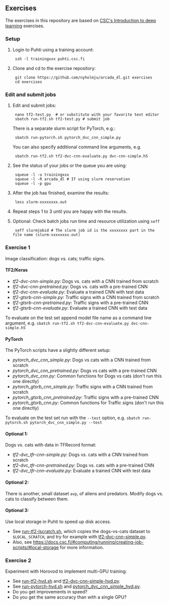 ## Exercises

The exercises in this repository are based on [CSC's Introduction to deep learning](https://github.com/csc-training/intro-to-dl/tree/master/day2) exercises.

### Setup

1. Login to Puhti using a training account:

        ssh -l trainingxxx puhti.csc.fi
        
2. Clone and cd to the exercise repository:

        git clone https://github.com/nyholmju/arcada_dl.git exercises
        cd exercises

### Edit and submit jobs

1. Edit and submit jobs:

        nano tf2-test.py  # or substitute with your favorite text editor
        sbatch run-tf2.sh tf2-test.py # submit job 

   There is a separate slurm script for PyTorch, e.g.:
   
        sbatch run-pytorch.sh pytorch_dvc_cnn_simple.py

   You can also specify additional command line arguments, e.g.

        sbatch run-tf2.sh tf2-dvc-cnn-evaluate.py dvc-cnn-simple.h5

2. See the status of your jobs or the queue you are using:

        squeue -l -u trainingxxx
        squeue -l -R arcada_dl # If using slurm reservation
        squeue -l -p gpu

3. After the job has finished, examine the results:

        less slurm-xxxxxxxx.out

4. Repeat steps 1 to 3  until you are happy with the results.

5. Optional: Check batch jobs run time and resource utilization using `seff`

        seff slurmjobid # The slurm job id is the xxxxxxxx part in the file name (slurm-xxxxxxxx.out)


### Exercise 1

Image classification: dogs vs. cats; traffic signs.

#### TF2/Keras

* *tf2-dvc-cnn-simple.py*: Dogs vs. cats with a CNN trained from scratch
* *tf2-dvc-cnn-pretrained.py*: Dogs vs. cats with a pre-trained CNN
* *tf2-dvc-cnn-evaluate.py*: Evaluate a trained CNN with test data
* *tf2-gtsrb-cnn-simple.py*: Traffic signs with a CNN trained from scratch
* *tf2-gtsrb-cnn-pretrained.py*: Traffic signs with a pre-trained CNN
* *tf2-gtsrb-cnn-evaluate.py*: Evaluate a trained CNN with test data

To evaluate on the test set append model file name as a command line argument, e.g. `sbatch run-tf2.sh tf2-dvc-cnn-evaluate.py dvc-cnn-simple.h5` 

#### PyTorch

The PyTorch scripts have a slightly different setup:

* *pytorch_dvc_cnn_simple.py*: Dogs vs cats with a CNN trained from scratch
* *pytorch_dvc_cnn_pretrained.py*: Dogs vs cats with a pre-trained CNN
* *pytorch_dvc_cnn.py*: Common functions for Dogs vs cats (don't run this one directly)
* *pytorch_gtsrb_cnn_simple.py*: Traffic signs with a CNN trained from scratch
* *pytorch_gtsrb_cnn_pretrained.py*: Traffic signs with a pre-trained CNN
* *pytorch_gtsrb_cnn.py*:  Common functions for Traffic signs (don't run this one directly)

To evaluate on the test set run with the `--test` option, e.g. `sbatch run-pytorch.sh pytorch_dvc_cnn_simple.py --test` 

#### Optional 1:

Dogs vs. cats with data in TFRecord format: 

* *tf2-dvc_tfr-cnn-simple.py*: Dogs vs. cats with a CNN trained from scratch
* *tf2-dvc_tfr-cnn-pretrained.py*: Dogs vs. cats with a pre-trained CNN
* *tf2-dvc_tfr-cnn-evaluate.py*: Evaluate a trained CNN with test data

#### Optional 2:

There is another, small dataset `avp`, of aliens and predators. Modify dogs vs. cats to classify between them.  

#### Optional 3:

Use local storage in Puhti to speed up disk access.
   - See [run-tf2-lscratch.sh](run-tf2-lscratch.sh), which copies the dogs-vs-cats dataset to `$LOCAL_SCRATCH`, and try for example with [tf2-dvc-cnn-simple.py](tf2-dvc-cnn-simple.py).
   - Also, see https://docs.csc.fi/#computing/running/creating-job-scripts/#local-storage for more information.

### Exercise 2
Experiment with Horovod to implement multi-GPU training:
   - See [run-tf2-hvd.sh](run-tf2-hvd.sh) and [tf2-dvc-cnn-simple-hvd.py](tf2-dvc-cnn-simple-hvd.py). 
   - See [run-pytorch-hvd.sh](run-pytorch-hvd.sh) and [pytorch_dvc_cnn_simple_hvd.py](pytorch_dvc_cnn_simple_hvd.py). 
   - Do you get improvements in speed?
   - Do you get the same accuracy than with a single GPU?

